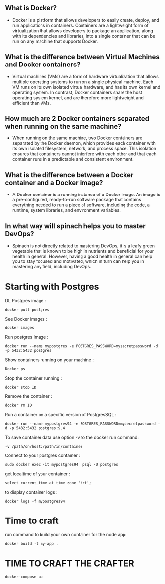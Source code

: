 ## What is Docker?

- Docker is a platform that allows developers to easily create, deploy, and run applications in containers. Containers are a lightweight form of virtualization that allows developers to package an application, along with its dependencies and libraries, into a single container that can be run on any machine that supports Docker.

## What is the difference between Virtual Machines and Docker containers?

- Virtual machines (VMs) are a form of hardware virtualization that allows multiple operating systems to run on a single physical machine. Each VM runs on its own isolated virtual hardware, and has its own kernel and operating system. In contrast, Docker containers share the host operating system kernel, and are therefore more lightweight and efficient than VMs.

## How much are 2 Docker containers separated when running on the same machine?

- When running on the same machine, two Docker containers are separated by the Docker daemon, which provides each container with its own isolated filesystem, network, and process space. This isolation ensures that containers cannot interfere with each other and that each container runs in a predictable and consistent environment.

## What is the difference between a Docker container and a Docker image?

- A Docker container is a running instance of a Docker image. An image is a pre-configured, ready-to-run software package that contains everything needed to run a piece of software, including the code, a runtime, system libraries, and environment variables.

## In what way will spinach helps you to master DevOps?

- Spinach is not directly related to mastering DevOps, it is a leafy green vegetable that is known to be high in nutrients and beneficial for your health in general. However, having a good health in general can help you to stay focused and motivated, which in turn can help you in mastering any field, including DevOps.

# Starting with Postgres

DL Postgres image :

```
docker pull postgres
```

See Docker images : 

```
docker images
```

Run postgres Image :

```
docker run --name mypostgres -e POSTGRES_PASSWORD=mysecretpassword -d -p 5432:5432 postgres
```

Show containers running on your machine :

```
Docker ps
```

Stop the container running :

```
docker stop ID
```

Remove the container :

```
docker rm ID
```

Run a container on a specific version of PostgresSQL :

```
docker run --name mypostgres94 -e POSTGRES_PASSWORD=mysecretpassword -d -p 5432:5432 postgres:9.4
```

To save container data use option -v to the docker run command:

```
-v /path/on/host:/path/in/container
```

Connect to your postgres container :

```
sudo docker exec -it mypostgres94  psql -U postgres
```

get localtime of your container : 

```
select current_time at time zone 'brt';
```

to display container logs :

```
docker logs -f mypostgres94
```

# Time to craft 

run command to build your own container for the node app:

```
docker build -t my-app .
```
#  TIME TO CRAFT THE CRAFTER

```
docker-compose up
```